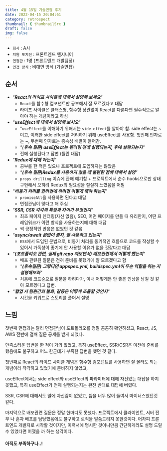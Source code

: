 ```yaml
---
title: 4월 15일 기술면접 후기
date: 2022-04-15 20:04:61
category: retrospect
thumbnail: { thumbnailSrc }
draft: false
img: false
---
```


- `회사` : A사
- `지원 포지션` : 프론트엔드 엔지니어
- `면접관` : 1명 (프론트엔드 개발팀장)
- `면접 방식` : 비대면 방식 (기술면접)

## 순서

- _"**React의 라이프 사이클에 대해서 설명해 보세요**"_
  - `React`를 함수형 컴포넌트만 공부해서 잘 모르겠다고 대답
  - 라이프 사이클은 클래스형, 함수형 상관없이 React를 다룬다면 필수적으로 알아야 하는 개념이라고 하심
- _"**useEffect에 대해서 설명해 보시오**"_
  - "`useEffect`를 이해하기 위해서는 `side effect`를 알아야 함. side effect는 ~이고, 이러한 side effect를 처리하기 위해 useEffect를 사용함. 첫번째 인자로는 ~, 두번째 인자로는 종속성 배열이 들어감.
  - _"(**후속 질문) useEffect는 렌더링 전에 실행되는지, 후에 실행되는지**"_
  - 전에 실행된다고 답변 (틀린 대답)
- _"**Redux에 대해 아는지**"_
  - 공부를 한 적은 있으나 프로젝트에 도입하지는 않았음
  - _"**(후속 질문)Redux를 사용하지 않을 때 불편한 점에 대해서 설명**"_
  - `props drilling` 이슈에 관해 얘기함 + 프로젝트에서 순수 hooks으로만 상태구현해서 오히려 Redux의 필요성을 절실히 느꼈음을 어필
- _"**비동기 처리를 한꺼번에 하려면 어떻게 해야 하는지**"_
  - `promiseAll`을 사용하면 된다고 대답
  - 면접관님이 맞다고 해 주심
- _"**SSR, CSR 각각의 특징과 차이가 무엇인지**"_
  - 최초 페이지 렌더링(자신 없음), SEO, 어떤 페이지를 만들 때 유리한지, 어떤 프레임워크가 이런 방식을 사용하는지에 대해 대답
  - 썩 긍정적인 반응은 없었던 것 같음
- _"**async/await 문법이 뭔지, 잘 사용하고 있는지**"_
  - `ES8`에서 도입된 문법으로, 비동기 처리를 동기적인 흐름으로 코드를 작성할 수 있어서 가독성이 좋기에 안 사용할 이유가 없을 것같다고 대답
- _"**(포트폴리오 관련, 실제 git repo 까보면서) 배포관련해서 어떻게 했는지**"_
  - 배포 관련된 질문은 전혀 준비를 못했기에 잘 모르겠다고 함
  - _"**(후속질문) 그렇다면 appspec.yml, buildspec.yml이 무슨 역할을 하는 지 설명해보라**"_
  - 처음에 코드순으로 질문을 하려다가, 이내 어떻게든 안 좋은 인상을 남길 것 같아 모르겠다고 답변.
- _"**협업 시 팀원간의 불화, 갈등은 어떻게 조율할 것인지**"_
  - 시간을 키워드로 스토리를 풀어서 설명

## 느낌

첫번째 면접과는 달리 면접관님이 포트폴리오를 정말 꼼꼼히 확인하셨고, React, JS, AWS 전반에 걸쳐 질문 공세를 받게 되었다.

만족스러운 답변을 한 적이 거의 없었고, 특히 useEffect, SSR/CSR은 이전에 준비를 했음에도 불구하고 어느 한군데가 부족한 답변을
했던 것 같다.

첫번째로 React의 라이프 사이클 개념은 함수형 컴포넌트를 사용하면 잘 몰라도 되는 개념이라 착각하고 있었기에 준비하지 않았고,

useEffect에서는 side effect와 useEffect의 파라미터에 대해 자신있는 대답을 하지 못했고, 특히 useEffect가 언제 실행되는지는 완전 반대로 대답해 버렸다.

SSR, CSR에 대해서도 말에 자신감이 없었고, 뜸을 너무 많이 들여서 마이너스였던것 같다.

마지막으로 배포관련 질문은 정말 한마디도 못했다.
프로젝트에서 클라이언트, 서버 전부 나 혼자 배포를 담당했음에도 불구하고 로직을 말씀드리지 못한것이다.
어차피 프론트엔드 개발자로 시작할 것이지만, 이력서에 명시한 것이니만큼 간단하게라도 설명 드릴 수 있었다면 어땠을 까 하는 생각이다.

#### 아직도 부족하구나..!
